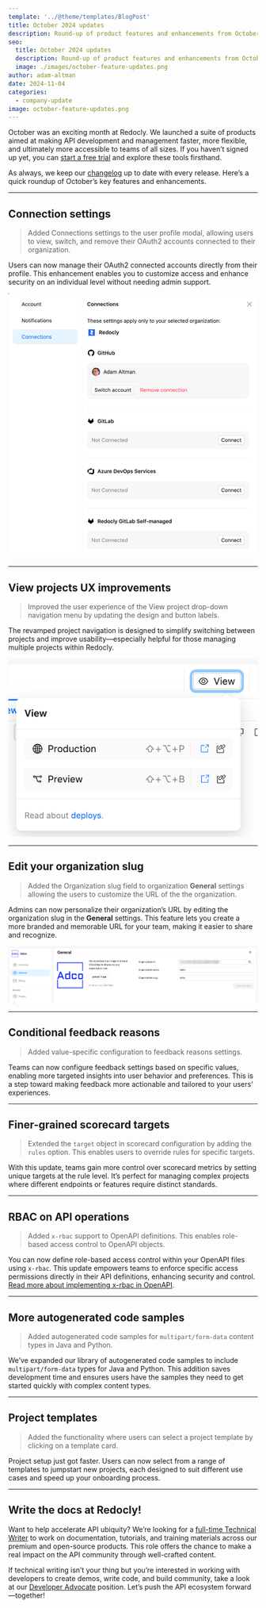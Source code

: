 ```yaml
---
template: '../@theme/templates/BlogPost'
title: October 2024 updates
description: Round-up of product features and enhancements from October 2024
seo:
  title: October 2024 updates
  description: Round-up of product features and enhancements from October 2024
  image: ./images/october-feature-updates.png
author: adam-altman
date: 2024-11-04
categories:
  - company-update
image: october-feature-updates.png
---
```


October was an exciting month at Redocly.
We launched a suite of products aimed at making API development and management faster, more flexible, and ultimately more accessible to teams of all sizes.
If you haven’t signed up yet, you can [start a free trial](https://auth.cloud.redocly.com/registration) and explore these tools firsthand.

As always, we keep our [changelog](https://redocly.com/docs/changelog) up to date with every release.
Here’s a quick roundup of October’s key features and enhancements.

---

## Connection settings

> Added Connections settings to the user profile modal, allowing users to view, switch, and remove their OAuth2 accounts connected to their organization.

Users can now manage their OAuth2 connected accounts directly from their profile.
This enhancement enables you to customize access and enhance security on an individual level without needing admin support.

![2024-10-connections-feature.png](./images/2024-10-connections-feature.png)

---

## View projects UX improvements

> Improved the user experience of the View project drop-down navigation menu by updating the design and button labels.

The revamped project navigation is designed to simplify switching between projects and improve usability—especially helpful for those managing multiple projects within Redocly.

![2024-10-updates-view-menu.png](./images/2024-10-updates-view-menu.png)

---

## Edit your organization slug

> Added the Organization slug field to organization **General** settings allowing the users to customize the URL of the the organization.

Admins can now personalize their organization’s URL by editing the organization slug in the **General** settings.
This feature lets you create a more branded and memorable URL for your team, making it easier to share and recognize.

![2024-10-features-org-slug-edit.png](./images/2024-10-features-org-slug-edit.png)

---

## Conditional feedback reasons

> Added value-specific configuration to feedback reasons settings.

Teams can now configure feedback settings based on specific values, enabling more targeted insights into user behavior and preferences.
This is a step toward making feedback more actionable and tailored to your users' experiences.

---

## Finer-grained scorecard targets

> Extended the `target` object in scorecard configuration by adding the `rules` option. This enables users to override rules for specific targets.

With this update, teams gain more control over scorecard metrics by setting unique targets at the rule level.
It’s perfect for managing complex projects where different endpoints or features require distinct standards.

---

## RBAC on API operations

> Added `x-rbac` support to OpenAPI definitions. This enables role-based access control to OpenAPI objects.

You can now define role-based access control within your OpenAPI files using `x-rbac`.
This update empowers teams to enforce specific access permissions directly in their API definitions, enhancing security and control.
[Read more about implementing x-rbac in OpenAPI](../docs/realm/author/reference/openapi-extensions/x-rbac.md).

---

## More autogenerated code samples

> Added autogenerated code samples for `multipart/form-data` content types in Java and Python.

We’ve expanded our library of autogenerated code samples to include `multipart/form-data` types for Java and Python.
This addition saves development time and ensures users have the samples they need to get started quickly with complex content types.

---

## Project templates

> Added the functionality where users can select a project template by clicking on a template card.

Project setup just got faster. Users can now select from a range of templates to jumpstart new projects, each designed to suit different use cases and speed up your onboarding process.

---

## Write the docs at Redocly!

Want to help accelerate API ubiquity? We’re looking for a [full-time Technical Writer](https://redocly.com/careers/#tech-writer) to work on documentation, tutorials, and training materials across our premium and open-source products. This role offers the chance to make a real impact on the API community through well-crafted content.

If technical writing isn’t your thing but you’re interested in working with developers to create demos, write code, and build community, take a look at our [Developer Advocate](https://redocly.com/careers/#developer-advocate) position. Let’s push the API ecosystem forward—together!
